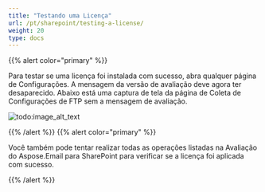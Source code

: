 ```yaml
---
title: "Testando uma Licença"
url: /pt/sharepoint/testing-a-license/
weight: 20
type: docs
---
```



{{% alert color="primary" %}} 

Para testar se uma licença foi instalada com sucesso, abra qualquer página de Configurações. A mensagem da versão de avaliação deve agora ter desaparecido. Abaixo está uma captura de tela da página de Coleta de Configurações de FTP sem a mensagem de avaliação.

![todo:image_alt_text](testing-a-license_1.png)

{{% /alert %}} {{% alert color="primary" %}} 

Você também pode tentar realizar todas as operações listadas na Avaliação do Aspose.Email para SharePoint para verificar se a licença foi aplicada com sucesso.

{{% /alert %}}